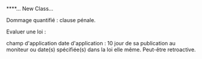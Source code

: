 ****... New Class...

Dommage quantifié : 
clause pénale. 


Evaluer une loi : 

champ d'application
date d'application : 10 jour de sa publication au moniteur ou date(s) spécifiée(s) dans la loi elle même. Peut-être retroactive. 

